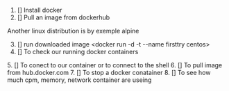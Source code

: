 1. [] Install docker
2. [] Pull an image from dockerhub
<docker pull centos>
Another linux distribution is by exemple alpine
<docker pull alpine>

3. [] run downloaded image
<docker run -d -t --name firsttry centos>
4. [] To check our running docker containers
<docker ps>
5. [] To conect to our container
<docker exec -it firsttry bash>
or to connect to the shell
<docker exec -it second sh>
6. [] To pull image from hub.docker.com
<docker pull thenetworkchuck/nccoffee:frenchpress>
7. [] To stop a docker conatainer 
<docker stop second>
8. [] To see how much cpm, memory, network container are useing
<docker stats>